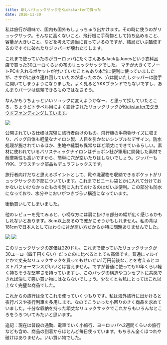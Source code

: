 ```yaml
---
title: 新しいリュックサックをKickstarterで買った
date: 2016-11-30
---
```


私は旅行が趣味で、国内も国外もしょっちゅう出かけます。その時に使うのがリュックサック。そんなに高くないこと、飛行機に手荷物として持ち込めること、容量が大きいこと、などを考えて適当に買っているのですが、結局だいぶ酷使するのですぐに破れたりジッパーが壊れたりします。

これまで使っていたのがヨーロッパにたくさんあるJack＆Jonesという衣料品店で買った30ユーロくらいの布のリュックサックでした。
マチが大きくてノートPCを入れるポケットが付いていたこともあり本当に便利に使っていましたが、さすがに散々連れ回していたのが祟ったのか、穴は開いたしジッパーは勝手に開いてしまうようになりました。よく見るとYKKブランドでもないですし、あんまりパーツは信頼できるものではなさそう。

なんかもうちょっといいリュックに変えようかなー、と思って探していたところ、ちょうどトラベル用によく設計されたリュックサックが[Kickstarterでクラウドファンディングしています](https://www.kickstarter.com/projects/aersf/aer-travel-pack-the-ultimate-carry-on-backpack)。

![](https://photos.xar.sh/33356485343_5d30153e92_h.jpg)

公開されている仕様は完璧に旅行者向けのもの。飛行機の手荷物サイズに収まり、バッグ自体も軽量なナイロン製、人目を引かないシンプルなデザイン。防水処理が施されているほか、生地や縫製も異常なほど頑丈にできているらしい。素材に使われているバリスティックナイロンはデュポン社が軍用に開発した素材で耐摩耗性も高いですから、簡単に穴が空いたりはしないでしょう。ジッパーもYKK、プラスチック部品もデュラフレックスです。

旅行者向けだなと思えるポイントとして、靴や洗濯物を収納できるポケットがリュックサックの下部についています。これまでビニール袋とかに入れて分けておかないといけなかったものを別に入れておけるのはだいぶ便利。この部分も防水になっており、水分やにおいがつきづらい構造になっています。

衝動買いしてしまいました。

他のレビューを見てみると、小柄な方には肩に掛ける部分の幅が広く感じるかもしれないとあります。8cm以上あるので確かにそうかもしれません。私の背は181cmで日本人としてはわりに背が高い方だからか特に問題ありませんでした。

![](https://photos.xar.sh/33087688290_fbd1273f98_h.jpg)
![](https://photos.xar.sh/33430381886_768130dd60_h.jpg)

このリュックサックの定価は220ドル。これまで使っていたリュックサックが30ユーロ（四千円くらい）だったのに比べるととても高価です。普通にマルイとかで丈夫なリュックサックを買ってもせいぜい1万円前後なことを考えるとコストパフォーマンスがいいとは言えません。ですが普通に使っても10年くらい軽く持ちそうな堅牢さを持っていますし、このバッグの構造やコンセプトに共感できれば決して悪い買い物にはならないでしょう。少なくとも私にとってはこれ以上なく完璧な商品でした。

これからの旅行は全てこれを使っていくつもりです。私は海外旅行に出かけると夜行バスや夜行列車を多用します。なのでこういった小回りのきく商品を求めていました。十分な収納を持った頑丈なリュックサックでこれからもいろんなところをうろついてみたいと思います。


追記：現在は普段の通勤、電車でいく小旅行、ヨーロッパへ2週間くらいの旅行なども含め、商品の到着からほとんど毎日使っています。もちろん全くほつれや破けはありません。いい買い物でした。
